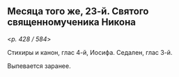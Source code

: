 
## Месяца того же, 23-й. Святого священномученика Никона 

<*p. 428 / 584*>

Стихиры и канон, глас 4-й, Иосифа. Седален, глас 3-й. 

Выпевается заранее.    
